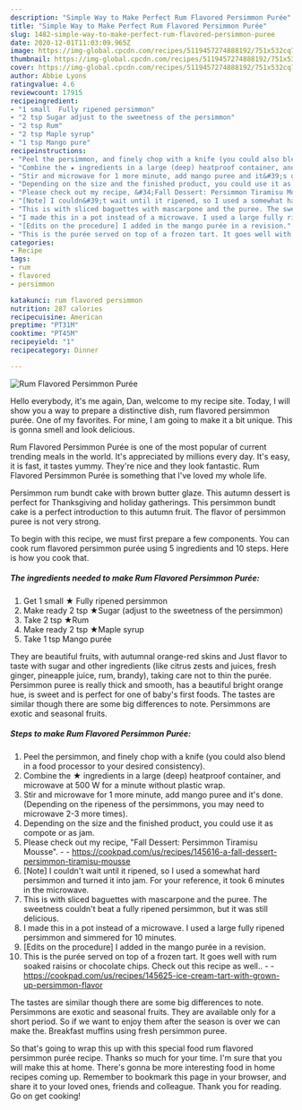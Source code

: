 ```yaml
---
description: "Simple Way to Make Perfect Rum Flavored Persimmon Purée"
title: "Simple Way to Make Perfect Rum Flavored Persimmon Purée"
slug: 1482-simple-way-to-make-perfect-rum-flavored-persimmon-puree
date: 2020-12-01T11:03:09.965Z
image: https://img-global.cpcdn.com/recipes/5119457274888192/751x532cq70/rum-flavored-persimmon-puree-recipe-main-photo.jpg
thumbnail: https://img-global.cpcdn.com/recipes/5119457274888192/751x532cq70/rum-flavored-persimmon-puree-recipe-main-photo.jpg
cover: https://img-global.cpcdn.com/recipes/5119457274888192/751x532cq70/rum-flavored-persimmon-puree-recipe-main-photo.jpg
author: Abbie Lyons
ratingvalue: 4.6
reviewcount: 17915
recipeingredient:
- "1 small  Fully ripened persimmon"
- "2 tsp Sugar adjust to the sweetness of the persimmon"
- "2 tsp Rum"
- "2 tsp Maple syrup"
- "1 tsp Mango pure"
recipeinstructions:
- "Peel the persimmon, and finely chop with a knife (you could also blend in a food processor to your desired consistency)."
- "Combine the ★ ingredients in a large (deep) heatproof container, and microwave at 500 W for a minute without plastic wrap."
- "Stir and microwave for 1 more minute, add mango puree and it&#39;s done. (Depending on the ripeness of the persimmons, you may need to microwave 2-3 more times)."
- "Depending on the size and the finished product, you could use it as compote or as jam."
- "Please check out my recipe, &#34;Fall Dessert: Persimmon Tiramisu Mousse&#34;.  https://cookpad.com/us/recipes/145616-a-fall-dessert-persimmon-tiramisu-mousse"
- "[Note] I couldn&#39;t wait until it ripened, so I used a somewhat hard persimmon and turned it into jam. For your reference, it took 6 minutes in the microwave."
- "This is with sliced baguettes with mascarpone and the puree. The sweetness couldn&#39;t beat a fully ripened persimmon, but it was still delicious."
- "I made this in a pot instead of a microwave. I used a large fully ripened persimmon and simmered for 10 minutes."
- "[Edits on the procedure] I added in the mango purée in a revision."
- "This is the purée served on top of a frozen tart. It goes well with rum soaked raisins or chocolate chips. Check out this recipe as well..  https://cookpad.com/us/recipes/145625-ice-cream-tart-with-grown-up-persimmon-flavor"
categories:
- Recipe
tags:
- rum
- flavored
- persimmon

katakunci: rum flavored persimmon 
nutrition: 287 calories
recipecuisine: American
preptime: "PT31M"
cooktime: "PT45M"
recipeyield: "1"
recipecategory: Dinner

---
```



![Rum Flavored Persimmon Purée](https://img-global.cpcdn.com/recipes/5119457274888192/751x532cq70/rum-flavored-persimmon-puree-recipe-main-photo.jpg)

Hello everybody, it's me again, Dan, welcome to my recipe site. Today, I will show you a way to prepare a distinctive dish, rum flavored persimmon purée. One of my favorites. For mine, I am going to make it a bit unique. This is gonna smell and look delicious.

Rum Flavored Persimmon Purée is one of the most popular of current trending meals in the world. It's appreciated by millions every day. It's easy, it is fast, it tastes yummy. They're nice and they look fantastic. Rum Flavored Persimmon Purée is something that I've loved my whole life.

Persimmon rum bundt cake with brown butter glaze. This autumn dessert is perfect for Thanksgiving and holiday gatherings. This persimmon bundt cake is a perfect introduction to this autumn fruit. The flavor of persimmon puree is not very strong.


To begin with this recipe, we must first prepare a few components. You can cook rum flavored persimmon purée using 5 ingredients and 10 steps. Here is how you cook that.

<!--inarticleads1-->

##### The ingredients needed to make Rum Flavored Persimmon Purée:

1. Get 1 small ★ Fully ripened persimmon
1. Make ready 2 tsp ★Sugar (adjust to the sweetness of the persimmon)
1. Take 2 tsp ★Rum
1. Make ready 2 tsp ★Maple syrup
1. Take 1 tsp Mango purée


They are beautiful fruits, with autumnal orange-red skins and Just flavor to taste with sugar and other ingredients (like citrus zests and juices, fresh ginger, pineapple juice, rum, brandy), taking care not to thin the purée. Persimmon puree is really thick and smooth, has a beautiful bright orange hue, is sweet and is perfect for one of baby&#39;s first foods. The tastes are similar though there are some big differences to note. Persimmons are exotic and seasonal fruits. 

<!--inarticleads2-->

##### Steps to make Rum Flavored Persimmon Purée:

1. Peel the persimmon, and finely chop with a knife (you could also blend in a food processor to your desired consistency).
1. Combine the ★ ingredients in a large (deep) heatproof container, and microwave at 500 W for a minute without plastic wrap.
1. Stir and microwave for 1 more minute, add mango puree and it&#39;s done. (Depending on the ripeness of the persimmons, you may need to microwave 2-3 more times).
1. Depending on the size and the finished product, you could use it as compote or as jam.
1. Please check out my recipe, &#34;Fall Dessert: Persimmon Tiramisu Mousse&#34;. -  - https://cookpad.com/us/recipes/145616-a-fall-dessert-persimmon-tiramisu-mousse
1. [Note] I couldn&#39;t wait until it ripened, so I used a somewhat hard persimmon and turned it into jam. For your reference, it took 6 minutes in the microwave.
1. This is with sliced baguettes with mascarpone and the puree. The sweetness couldn&#39;t beat a fully ripened persimmon, but it was still delicious.
1. I made this in a pot instead of a microwave. I used a large fully ripened persimmon and simmered for 10 minutes.
1. [Edits on the procedure] I added in the mango purée in a revision.
1. This is the purée served on top of a frozen tart. It goes well with rum soaked raisins or chocolate chips. Check out this recipe as well.. -  - https://cookpad.com/us/recipes/145625-ice-cream-tart-with-grown-up-persimmon-flavor


The tastes are similar though there are some big differences to note. Persimmons are exotic and seasonal fruits. They are available only for a short period. So if we want to enjoy them after the season is over we can make the. Breakfast muffins using fresh persimmon puree. 

So that's going to wrap this up with this special food rum flavored persimmon purée recipe. Thanks so much for your time. I'm sure that you will make this at home. There's gonna be more interesting food in home recipes coming up. Remember to bookmark this page in your browser, and share it to your loved ones, friends and colleague. Thank you for reading. Go on get cooking!

